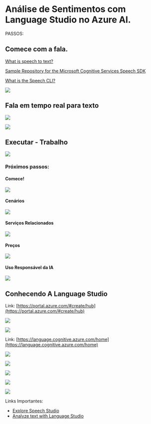# Análise de Sentimentos com Language Studio no Azure AI.

PASSOS:

## Comece com a fala.

[What is speech to text?](https://learn.microsoft.com/en-us/azure/ai-services/speech-service/speech-to-text)

[Sample Repository for the Microsoft Cognitive Services Speech SDK](https://github.com/Azure-Samples/cognitive-services-speech-sdk)

[What is the Speech CLI?](https://learn.microsoft.com/en-us/azure/ai-services/speech-service/spx-overview)

![](./inputs/start_speech.png)

## Fala em tempo real para texto

![](./inputs/speech_to_text.png)

![](./inputs/Real-time-speech-to-text.png)

## Executar - Trabalho

![](./inputs/run_speech_audio_text.png)

### Próximos passos:

#### Comece!

![](./inputs/get_start.png)

#### Cenários

![](./inputs/commom_scenarios.png)

#### Serviços Relacionados

![](./inputs/related_services.png)

#### Preços

![](./inputs/review_pricing.png)

#### Uso Responsável da IA

![](./inputs/responsible_ai.png)


## Conhecendo A Language Studio

Link: [https://portal.azure.com/#create/hub](https://portal.azure.com/#create/hub)

![](./inputs/language_service.png)

![](./inputs/language_service_features.png)

Link: [https://language.cognitive.azure.com/home](https://language.cognitive.azure.com/home)

![](./inputs/welcome_language_studio.png)

![](./inputs/language_studio_classify_text.png)

![](./inputs/analyze_sentiment_text.png)

![](./inputs/analyze_sentiment_text_results.png)

![](./inputs/analyze_sentiment_opinion.png)


Links Importantes:
- [Explore Speech Studio](https://microsoftlearning.github.io/mslearn-ai-fundamentals/Instructions/Labs/09-speech.html)
- [Analyze text with Language Studio](https://microsoftlearning.github.io/mslearn-ai-fundamentals/Instructions/Labs/06-text-analysis.html)
